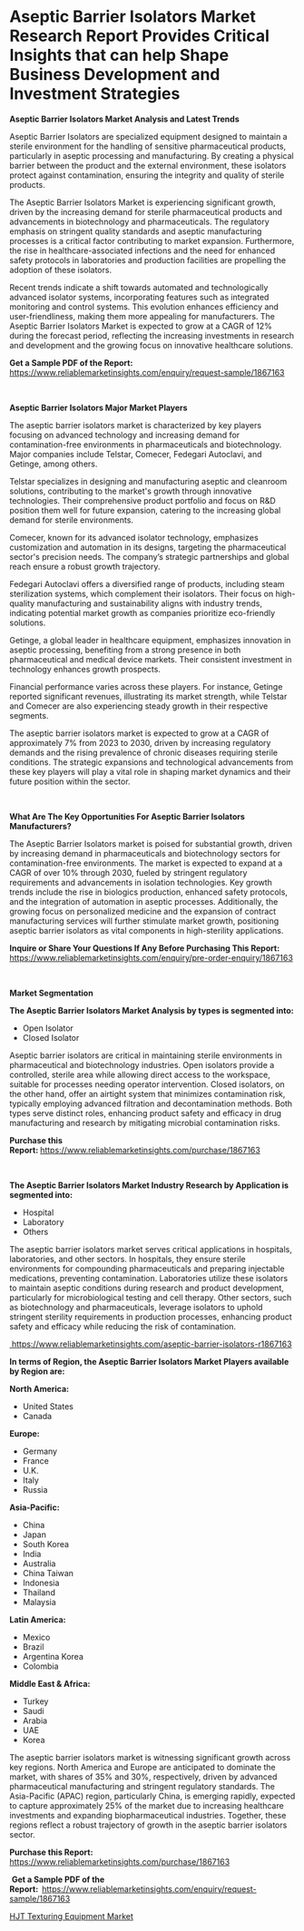 <p><h1>Aseptic Barrier Isolators Market Research Report Provides Critical Insights that can help Shape Business Development and Investment Strategies</h1></p><p><strong>Aseptic Barrier Isolators Market Analysis and Latest Trends</strong></p>
<p><p>Aseptic Barrier Isolators are specialized equipment designed to maintain a sterile environment for the handling of sensitive pharmaceutical products, particularly in aseptic processing and manufacturing. By creating a physical barrier between the product and the external environment, these isolators protect against contamination, ensuring the integrity and quality of sterile products. </p><p>The Aseptic Barrier Isolators Market is experiencing significant growth, driven by the increasing demand for sterile pharmaceutical products and advancements in biotechnology and pharmaceuticals. The regulatory emphasis on stringent quality standards and aseptic manufacturing processes is a critical factor contributing to market expansion. Furthermore, the rise in healthcare-associated infections and the need for enhanced safety protocols in laboratories and production facilities are propelling the adoption of these isolators.</p><p>Recent trends indicate a shift towards automated and technologically advanced isolator systems, incorporating features such as integrated monitoring and control systems. This evolution enhances efficiency and user-friendliness, making them more appealing for manufacturers. The Aseptic Barrier Isolators Market is expected to grow at a CAGR of 12% during the forecast period, reflecting the increasing investments in research and development and the growing focus on innovative healthcare solutions.</p></p>
<p><strong>Get a Sample PDF of the Report:&nbsp;</strong> <a href="https://www.reliablemarketinsights.com/enquiry/request-sample/1867163?utm_campaign=2179&utm_medium=2&utm_source=Github&utm_content=ia&utm_term=28022025&utm_id=aseptic-barrier-isolators">https://www.reliablemarketinsights.com/enquiry/request-sample/1867163</a></p>
<p>&nbsp;</p>
<p><strong>Aseptic Barrier Isolators Major Market Players</strong></p>
<p><p>The aseptic barrier isolators market is characterized by key players focusing on advanced technology and increasing demand for contamination-free environments in pharmaceuticals and biotechnology. Major companies include Telstar, Comecer, Fedegari Autoclavi, and Getinge, among others.</p><p>Telstar specializes in designing and manufacturing aseptic and cleanroom solutions, contributing to the market's growth through innovative technologies. Their comprehensive product portfolio and focus on R&D position them well for future expansion, catering to the increasing global demand for sterile environments. </p><p>Comecer, known for its advanced isolator technology, emphasizes customization and automation in its designs, targeting the pharmaceutical sector's precision needs. The company’s strategic partnerships and global reach ensure a robust growth trajectory.</p><p>Fedegari Autoclavi offers a diversified range of products, including steam sterilization systems, which complement their isolators. Their focus on high-quality manufacturing and sustainability aligns with industry trends, indicating potential market growth as companies prioritize eco-friendly solutions.</p><p>Getinge, a global leader in healthcare equipment, emphasizes innovation in aseptic processing, benefiting from a strong presence in both pharmaceutical and medical device markets. Their consistent investment in technology enhances growth prospects.</p><p>Financial performance varies across these players. For instance, Getinge reported significant revenues, illustrating its market strength, while Telstar and Comecer are also experiencing steady growth in their respective segments.</p><p>The aseptic barrier isolators market is expected to grow at a CAGR of approximately 7% from 2023 to 2030, driven by increasing regulatory demands and the rising prevalence of chronic diseases requiring sterile conditions. The strategic expansions and technological advancements from these key players will play a vital role in shaping market dynamics and their future position within the sector.</p></p>
<p>&nbsp;</p>
<p><strong>What Are The Key Opportunities For Aseptic Barrier Isolators Manufacturers?</strong></p>
<p><p>The Aseptic Barrier Isolators market is poised for substantial growth, driven by increasing demand in pharmaceuticals and biotechnology sectors for contamination-free environments. The market is expected to expand at a CAGR of over 10% through 2030, fueled by stringent regulatory requirements and advancements in isolation technologies. Key growth trends include the rise in biologics production, enhanced safety protocols, and the integration of automation in aseptic processes. Additionally, the growing focus on personalized medicine and the expansion of contract manufacturing services will further stimulate market growth, positioning aseptic barrier isolators as vital components in high-sterility applications.</p></p>
<p><strong>Inquire or Share Your Questions If Any Before Purchasing This Report:</strong> <a href="https://www.reliablemarketinsights.com/enquiry/pre-order-enquiry/1867163?utm_campaign=2179&utm_medium=2&utm_source=Github&utm_content=ia&utm_term=28022025&utm_id=aseptic-barrier-isolators">https://www.reliablemarketinsights.com/enquiry/pre-order-enquiry/1867163</a></p>
<p>&nbsp;</p>
<p><strong>Market Segmentation</strong></p>
<p><strong>The Aseptic Barrier Isolators Market Analysis by types is segmented into:</strong></p>
<p><ul><li>Open Isolator</li><li>Closed Isolator</li></ul></p>
<p><p>Aseptic barrier isolators are critical in maintaining sterile environments in pharmaceutical and biotechnology industries. Open isolators provide a controlled, sterile area while allowing direct access to the workspace, suitable for processes needing operator intervention. Closed isolators, on the other hand, offer an airtight system that minimizes contamination risk, typically employing advanced filtration and decontamination methods. Both types serve distinct roles, enhancing product safety and efficacy in drug manufacturing and research by mitigating microbial contamination risks.</p></p>
<p><strong>Purchase this Report:&nbsp;</strong><a href="https://www.reliablemarketinsights.com/purchase/1867163?utm_campaign=2179&utm_medium=2&utm_source=Github&utm_content=ia&utm_term=28022025&utm_id=aseptic-barrier-isolators">https://www.reliablemarketinsights.com/purchase/1867163</a></p>
<p>&nbsp;</p>
<p><strong>The Aseptic Barrier Isolators Market Industry Research by Application is segmented into:</strong></p>
<p><ul><li>Hospital</li><li>Laboratory</li><li>Others</li></ul></p>
<p><p>The aseptic barrier isolators market serves critical applications in hospitals, laboratories, and other sectors. In hospitals, they ensure sterile environments for compounding pharmaceuticals and preparing injectable medications, preventing contamination. Laboratories utilize these isolators to maintain aseptic conditions during research and product development, particularly for microbiological testing and cell therapy. Other sectors, such as biotechnology and pharmaceuticals, leverage isolators to uphold stringent sterility requirements in production processes, enhancing product safety and efficacy while reducing the risk of contamination.</p></p>
<p><a href="https://www.reliablemarketinsights.com/aseptic-barrier-isolators-r1867163?utm_campaign=2179&utm_medium=2&utm_source=Github&utm_content=ia&utm_term=28022025&utm_id=aseptic-barrier-isolators">&nbsp;https://www.reliablemarketinsights.com/aseptic-barrier-isolators-r1867163</a></p>
<p><strong>In terms of Region, the Aseptic Barrier Isolators Market Players available by Region are:</strong></p>
<p>
    <p> <strong> North America: </strong>
        <ul>
            <li>United States</li>
            <li>Canada</li>
        </ul>
        </p> 
    <p> <strong> Europe: </strong>
        <ul>
            <li>Germany</li>
            <li>France</li>
            <li>U.K.</li>
            <li>Italy</li>
            <li>Russia</li>
        </ul>
        </p> 
    <p> <strong> Asia-Pacific: </strong>
        <ul>
            <li>China</li>
            <li>Japan</li>
            <li>South Korea</li>
            <li>India</li>
            <li>Australia</li>
            <li>China Taiwan</li>
            <li>Indonesia</li>
            <li>Thailand</li>
            <li>Malaysia</li>
        </ul>
        </p> 
    <p> <strong> Latin America: </strong>
        <ul>
            <li>Mexico</li>
            <li>Brazil</li>
            <li>Argentina Korea</li>
            <li>Colombia</li>
        </ul>
        </p> 
    <p> <strong> Middle East & Africa: </strong>
        <ul>
            <li>Turkey</li>
            <li>Saudi</li>
            <li>Arabia</li>
            <li>UAE</li>
            <li>Korea</li>
        </ul>
    </p>
    </p>
<p><p>The aseptic barrier isolators market is witnessing significant growth across key regions. North America and Europe are anticipated to dominate the market, with shares of 35% and 30%, respectively, driven by advanced pharmaceutical manufacturing and stringent regulatory standards. The Asia-Pacific (APAC) region, particularly China, is emerging rapidly, expected to capture approximately 25% of the market due to increasing healthcare investments and expanding biopharmaceutical industries. Together, these regions reflect a robust trajectory of growth in the aseptic barrier isolators sector.</p></p>
<p><strong>Purchase this Report: </strong><a href="https://www.reliablemarketinsights.com/purchase/1867163?utm_campaign=2179&utm_medium=2&utm_source=Github&utm_content=ia&utm_term=28022025&utm_id=aseptic-barrier-isolators">https://www.reliablemarketinsights.com/purchase/1867163</a></p>
<p>&nbsp;<strong>Get a Sample PDF of the Report:&nbsp;&nbsp;</strong><a href="https://www.reliablemarketinsights.com/enquiry/request-sample/1867163?utm_campaign=2179&utm_medium=2&utm_source=Github&utm_content=ia&utm_term=28022025&utm_id=aseptic-barrier-isolators">https://www.reliablemarketinsights.com/enquiry/request-sample/1867163</a></p>
<p><strong></strong></p>
<p><p><a href="https://github.com/lisaeichler20775/Market-Research-Report-List-1/blob/main/hjt-texturing-equipment-market.md?utm_campaign=2179&utm_medium=2&utm_source=Github&utm_content=ia&utm_term=28022025&utm_id=aseptic-barrier-isolators">HJT Texturing Equipment Market</a></p></p>